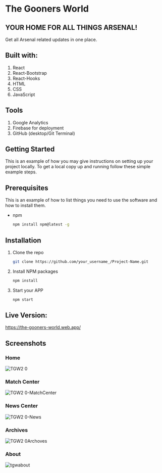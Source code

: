 # The Gooners World
## YOUR HOME FOR ALL THINGS ARSENAL!
Get all Arsenal related updates in one place.

## Built with:
1. React
2. React-Bootstrap
3. React-Hooks
4. HTML
5. CSS
6. JavaScript

## Tools
1. Google Analytics
2. Firebase for deployment
3. GitHub (desktop/Git Terminal)

## Getting Started

This is an example of how you may give instructions on setting up your project locally.
To get a local copy up and running follow these simple example steps.

## Prerequisites

This is an example of how to list things you need to use the software and how to install them.
* npm
  ```sh
  npm install npm@latest -g
  ```

## Installation

1. Clone the repo
   ```sh
   git clone https://github.com/your_username_/Project-Name.git
   ```
2. Install NPM packages
   ```sh
   npm install
   ```
3. Start your APP
   ```sh
   npm start
   ```


## Live Version:
https://the-gooners-world.web.app/

## Screenshots

### Home
![TGW2 0](https://user-images.githubusercontent.com/43330221/119597814-5fd64c80-bda7-11eb-95c3-9eacade3e5e9.png)
### Match Center
![TGW2 0-MatchCenter](https://user-images.githubusercontent.com/43330221/119597816-6238a680-bda7-11eb-8b3b-5c54bae06ebc.png)
### News Center
![TGW2 0-News](https://user-images.githubusercontent.com/43330221/119597822-649b0080-bda7-11eb-80b0-498a99c473a7.png)
### Archives
![TGW2 0Archoves](https://user-images.githubusercontent.com/43330221/119597825-65cc2d80-bda7-11eb-84e3-2e592601c463.png)
### About
![tgwabout](https://user-images.githubusercontent.com/43330221/119597835-69f84b00-bda7-11eb-9d4b-0cefcbb579f2.png)

